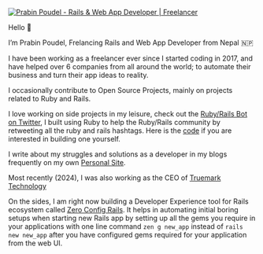 [![Prabin Poudel - Rails & Web App Developer | Freelancer](https://res.cloudinary.com/prabin-poudel/image/upload/v1616994487/Github/github-featured-snippet.png)](https://prabinpoudel.com.np/)

Hello 👋

I’m Prabin Poudel, Frelancing Rails and Web App Developer from Nepal 🇳🇵

I have been working as a freelancer ever since I started coding in 2017, and have helped over 6 companies from all around the world; to automate their business and turn their app ideas to reality.

I occasionally contribute to Open Source Projects, mainly on projects related to Ruby and Rails.

I love working on side projects in my leisure, check out the [Ruby/Rails Bot on Twitter](https://twitter.com/ruby_rails_bot), I built using Ruby to help the Ruby/Rails community by retweeting all the ruby and rails hashtags. Here is the [code](https://github.com/coolprobn/ruby-twitter-bot) if you are interested in building one yourself.

I write about my struggles and solutions as a developer in my blogs frequently on my own [Personal Site](https://prabinpoudel.com.np/).

Most recently (2024), I was also working as the CEO of [Truemark Technology](https://truemark.dev/)

On the sides, I am right now building a Developer Experience tool for Rails ecosystem called [Zero Config Rails](https://zeroconfigrails.com/). It helps in automating initial boring setups when starting new Rails app by setting up all the gems you require in your applications with one line command `zen g new_app` instead of `rails new new_app` after you have configured gems required for your application from the web UI. 
